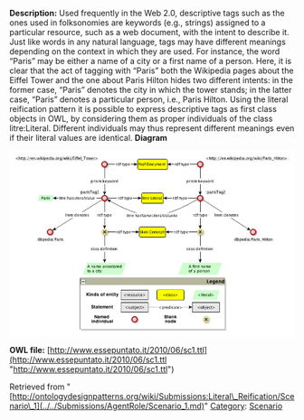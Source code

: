 __Description:__ Used frequently in the Web 2.0, descriptive tags such as the ones used in folksonomies are keywords (e.g., strings) assigned to a particular resource, such as a web document, with the intent to describe it. Just like words in any natural language, tags may have different meanings depending on the context in which they are used. For instance, the word “Paris” may be either a name of a city or a first name of a person. Here, it is clear that the act of tagging with “Paris” both the Wikipedia pages about the Eiffel Tower and the one about Paris Hilton hides two different intents: in the former case, “Paris” denotes the city in which the tower stands; in the latter case, “Paris” denotes a particular person, i.e., Paris Hilton. Using the literal reification pattern it is possible to express descriptive tags as first class objects in OWL, by considering them as proper individuals of the class litre:Literal. Different individuals may thus represent different meanings even if their literal values are identical.
__Diagram__




[![Image:LiteralReificationExample1.png](../../images/c/c7/LiteralReificationExample1.png)](../../Image/LiteralReificationExample1.png.md "Image:LiteralReificationExample1.png")




__OWL file:__ [http://www.essepuntato.it/2010/06/sc1.ttl](http://www.essepuntato.it/2010/06/sc1.ttl "http://www.essepuntato.it/2010/06/sc1.ttl")





Retrieved from "[http://ontologydesignpatterns.org/wiki/Submissions:Literal\_Reification/Scenario\_1](../../Submissions/AgentRole/Scenario_1.md)"
 [Category](http://ontologydesignpatterns.org/wiki/Special:Categories "Special:Categories"): [Scenario](../../Category/Scenario.md "Category:Scenario")